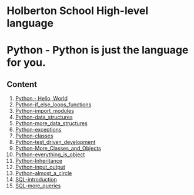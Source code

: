 # Holberton School High-level language

# Python - Python is just the language for you.

## Content

1. <a href="https://github.com/carlalap/holbertonschool-higher_level_programming/tree/master/python-hello_world"> Python - Hello, World</a>
2. <a href="https://https://github.com/carlalap/holbertonschool-higher_level_programming/tree/master/python-if_else_loops_functions"> Python-if_else_loops_functions</a>
3. <a href="https://github.com/carlalap/holbertonschool-higher_level_programming/tree/master/python-import_modules"> Python-import_modules</a>
4. <a href="https://github.com/carlalap/holbertonschool-higher_level_programming/tree/master/python-data_structures">Python-data_structures</a>
5. <a href="https://github.com/carlalap/holbertonschool-higher_level_programming/tree/master/python-more_data_structure">Python-more_data_structures</a>
6. <a href="https://github.com/carlalap/holbertonschool-higher_level_programming/tree/master/python-exceptions">Python-exceptions</a>
7. <a href="https://github.com/carlalap/holbertonschool-higher_level_programming/tree/master/python-classes">Python-classes</a>
8. <a href="https://github.com/carlalap/holbertonschool-higher_level_programming/tree/master/python-test_driven_development">Python-test_driven_development</a>
9. <a href="https://github.com/carlalap/holbertonschool-higher_level_programming/tree/master/python-more_classes">Python-More_Classes_and_Objects</a>
10. <a href="https://github.com/carlalap/holbertonschool-higher_level_programming/tree/master/python-everything_is_object">Python-everything_is_object</a>
11. <a href="https://github.com/carlalap/holbertonschool-higher_level_programming/tree/master/python-inheritance">Python-Inheritance</a>
12. <a href="https://github.com/carlalap/holbertonschool-higher_level_programming/tree/master/python-input_output">Python-input_output</a>
13. <a href="https://github.com/carlalap/holbertonschool-higher_level_programming/tree/master/python-almost_a_circle">Python-almost_a_circle</a>
14. <a href="https://github.com/carlalap/holbertonschool-higher_level_programming/tree/master/SQL_introduction">SQL-introduction</a>
15. <a href="https://github.com/carlalap/holbertonschool-higher_level_programming/tree/master/SQL_more_queries">SQL-more_queries</a>

